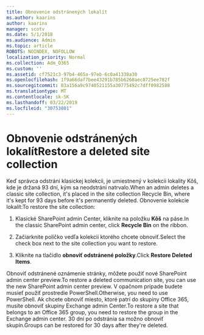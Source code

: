 ```yaml
---
title: Obnovenie odstránených lokalít
ms.author: kaarins
author: kaarins
manager: scotv
ms.date: 5/1/2018
ms.audience: Admin
ms.topic: article
ROBOTS: NOINDEX, NOFOLLOW
localization_priority: Normal
ms.collection: Adm_O365
ms.custom: ''
ms.assetid: cf7521c3-97b4-465a-97eb-6c0a41338a30
ms.openlocfilehash: 1f9a66daf7bee43291b785b6260aec8725ee782f
ms.sourcegitcommit: 03a156a9c9740521155a30775492c7dff0982588
ms.translationtype: MT
ms.contentlocale: sk-SK
ms.lasthandoff: 03/22/2019
ms.locfileid: "30753801"
---
```

# <a name="restore-a-deleted-site-collection"></a><span data-ttu-id="51034-102">Obnovenie odstránených lokalít</span><span class="sxs-lookup"><span data-stu-id="51034-102">Restore a deleted site collection</span></span>

<span data-ttu-id="51034-103">Keď správca odstráni klasickej kolekcii, je umiestnený v kolekcii lokality Kôš, kde je držaná 93 dní, kým sa neodstráni natrvalo.</span><span class="sxs-lookup"><span data-stu-id="51034-103">When an admin deletes a classic site collection, it's placed in the site collection Recycle Bin, where it's kept for 93 days before it's permanently deleted.</span></span> <span data-ttu-id="51034-104">Obnovenie kolekcie lokalít:</span><span class="sxs-lookup"><span data-stu-id="51034-104">To restore the site collection:</span></span>
  
1. <span data-ttu-id="51034-105">Klasické SharePoint admin Center, kliknite na položku **Kôš** na páse.</span><span class="sxs-lookup"><span data-stu-id="51034-105">In the classic SharePoint admin center, click **Recycle Bin** on the ribbon.</span></span> 
    
2. <span data-ttu-id="51034-106">Začiarknite políčko vedľa kolekcii ktorého chcete obnoviť.</span><span class="sxs-lookup"><span data-stu-id="51034-106">Select the check box next to the site collection you want to restore.</span></span>
    
3. <span data-ttu-id="51034-107">Kliknite na tlačidlo **obnoviť odstránené položky**.</span><span class="sxs-lookup"><span data-stu-id="51034-107">Click **Restore Deleted Items**.</span></span>
    
<span data-ttu-id="51034-108">Obnoviť odstránené oznámenie stránky, môžete použiť nové SharePoint admin center preview.</span><span class="sxs-lookup"><span data-stu-id="51034-108">To restore a deleted communication site, you can use the new SharePoint admin center preview.</span></span> <span data-ttu-id="51034-109">V opačnom prípade budete musieť použiť prostredie PowerShell.</span><span class="sxs-lookup"><span data-stu-id="51034-109">Otherwise, you need to use PowerShell.</span></span> <span data-ttu-id="51034-110">Ak chcete obnoviť miesto, ktoré patrí do skupiny Office 365, musíte obnoviť skupiny Exchange admin Center.</span><span class="sxs-lookup"><span data-stu-id="51034-110">To restore a site that belongs to an Office 365 group, you need to restore the group in the Exchange admin center.</span></span> <span data-ttu-id="51034-111">30 dní po odstránia sa možno obnoviť skupín.</span><span class="sxs-lookup"><span data-stu-id="51034-111">Groups can be restored for 30 days after they're deleted.</span></span>
  

